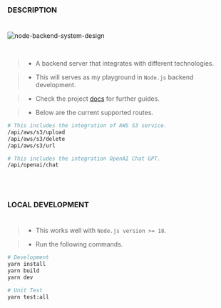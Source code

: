 ### DESCRIPTION
#

![node-backend-system-design](https://github.com/kentlouisetonino/node-backend/assets/69438999/4b08b84c-363b-4271-82b4-04c3cf29dddc)

<br />

> - A backend server that integrates with different technologies.

> - This will serves as my playground in `Node.js` backend development.

> - Check the project [docs](https://github.com/kentlouisetonino/node-backend/tree/develop/docs) for further guides.

> - Below are the current supported routes.

```bash
# This includes the integration of AWS S3 service.
/api/aws/s3/upload
/api/aws/s3/delete
/api/aws/s3/url

# This includes the integration OpenAI Chat GPT.
/api/openai/chat
```

<br />
<br />



### LOCAL DEVELOPMENT
#
> - This works well with `Node.js version >= 18`.

> - Run the following commands.

```bash
# Development
yarn install
yarn build
yarn dev

# Unit Test
yarn test:all
```
